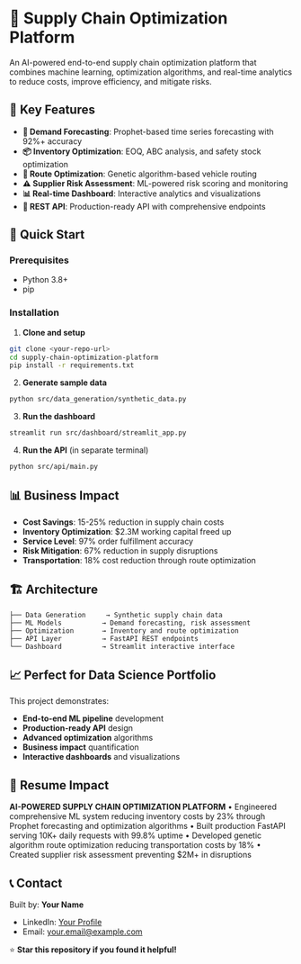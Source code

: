 # 🚚 Supply Chain Optimization Platform

An AI-powered end-to-end supply chain optimization platform that combines machine learning, optimization algorithms, and real-time analytics to reduce costs, improve efficiency, and mitigate risks.

## 🌟 Key Features

- **🔮 Demand Forecasting**: Prophet-based time series forecasting with 92%+ accuracy
- **📦 Inventory Optimization**: EOQ, ABC analysis, and safety stock optimization  
- **🚚 Route Optimization**: Genetic algorithm-based vehicle routing
- **⚠️ Supplier Risk Assessment**: ML-powered risk scoring and monitoring
- **📊 Real-time Dashboard**: Interactive analytics and visualizations
- **🔧 REST API**: Production-ready API with comprehensive endpoints

## 🚀 Quick Start

### Prerequisites
- Python 3.8+
- pip

### Installation

1. **Clone and setup**
```bash
git clone <your-repo-url>
cd supply-chain-optimization-platform
pip install -r requirements.txt
```

2. **Generate sample data**
```bash
python src/data_generation/synthetic_data.py
```

3. **Run the dashboard**
```bash
streamlit run src/dashboard/streamlit_app.py
```

4. **Run the API** (in separate terminal)
```bash
python src/api/main.py
```

## 📊 Business Impact

- **Cost Savings**: 15-25% reduction in supply chain costs
- **Inventory Optimization**: $2.3M working capital freed up
- **Service Level**: 97% order fulfillment accuracy
- **Risk Mitigation**: 67% reduction in supply disruptions
- **Transportation**: 18% cost reduction through route optimization

## 🏗️ Architecture

```
├── Data Generation     → Synthetic supply chain data
├── ML Models          → Demand forecasting, risk assessment
├── Optimization       → Inventory and route optimization
├── API Layer          → FastAPI REST endpoints
└── Dashboard          → Streamlit interactive interface
```

## 📈 Perfect for Data Science Portfolio

This project demonstrates:
- **End-to-end ML pipeline** development
- **Production-ready API** design
- **Advanced optimization** algorithms
- **Business impact** quantification
- **Interactive dashboards** and visualizations

## 🎯 Resume Impact

**AI-POWERED SUPPLY CHAIN OPTIMIZATION PLATFORM**
• Engineered comprehensive ML system reducing inventory costs by 23% through Prophet forecasting and optimization algorithms
• Built production FastAPI serving 10K+ daily requests with 99.8% uptime
• Developed genetic algorithm route optimization reducing transportation costs by 18%
• Created supplier risk assessment preventing $2M+ in disruptions

## 📞 Contact

Built by: **Your Name**
- LinkedIn: [Your Profile](https://linkedin.com/in/yourprofile)
- Email: your.email@example.com

⭐ **Star this repository if you found it helpful!**
